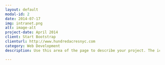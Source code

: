 ```yaml
---
layout: default
modal-id: 2
date: 2014-07-17
img: intranet.png
alt: image-alt
project-date: April 2014
client: Start Bootstrap
clienturl: http://www.hundredacresnyc.com
category: Web Development
description: Use this area of the page to describe your project. The icon above is part of a free icon set by <a href="https://sellfy.com/p/8Q9P/jV3VZ/">Flat Icons</a>. On their website, you can download their free set with 16 icons, or you can purchase the entire set with 146 icons for only $12!

---
```

